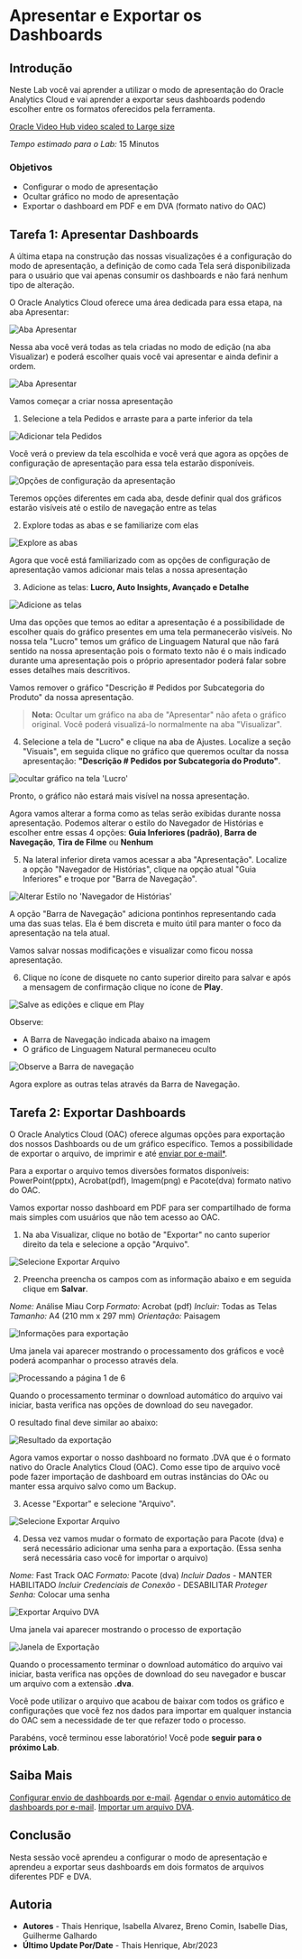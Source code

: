 # Apresentar e Exportar os Dashboards

## Introdução

Neste Lab você vai aprender a utilizar o modo de apresentação do Oracle Analytics Cloud e vai aprender a exportar seus dashboards podendo escolher entre os formatos oferecidos pela ferramenta.

[Oracle Video Hub video scaled to Large size](videohub:1_k7t0njfr:large)

*Tempo estimado para o Lab:* 15 Minutos

### Objetivos
* Configurar o modo de apresentação
* Ocultar gráfico no modo de apresentação
* Exportar o dashboard em PDF e em DVA (formato nativo do OAC)


## Tarefa 1: Apresentar Dashboards

A última etapa na construção das nossas visualizações é a configuração do modo de apresentação, a definição de como cada Tela será disponibilizada para o usuário que vai apenas consumir os dashboards e não fará nenhum tipo de alteração.

O Oracle Analytics Cloud oferece uma área dedicada para essa etapa, na aba Apresentar:

![Aba Apresentar](./images/present-1.png)

Nessa aba você verá todas as tela criadas no modo de edição (na aba Visualizar) e poderá escolher quais você vai apresentar e ainda definir a ordem.

![Aba Apresentar](./images/present-2.png)

Vamos começar a criar nossa apresentação

1. Selecione a tela Pedidos e arraste para a parte inferior da tela

![Adicionar tela Pedidos](./images/present-3.png)

Você verá o preview da tela escolhida e você verá que agora as opções de configuração de apresentação para essa tela estarão disponíveis.

![Opções de configuração da apresentação](./images/present-4.png)

Teremos opções diferentes em cada aba, desde definir qual dos gráficos estarão visíveis até o estilo de navegação entre as telas

2. Explore todas as abas e se familiarize com elas

![Explore as abas](./images/present-5.png)

Agora que você está familiarizado com as opções de configuração de apresentação vamos adicionar mais telas a nossa apresentação

3. Adicione as telas: **Lucro, Auto Insights, Avançado e Detalhe**

![Adicione as telas](./images/present-6.png)

Uma das opções que temos ao editar a apresentação é a possibilidade de escolher quais do gráfico presentes em uma tela permanecerão visíveis. No nossa tela "Lucro" temos um gráfico de Linguagem Natural que não fará sentido na nossa apresentação pois o formato texto não é o mais indicado durante uma apresentação pois o próprio apresentador poderá falar sobre esses detalhes mais descritivos.

Vamos remover o gráfico "Descrição # Pedidos por Subcategoria do Produto"  da nossa apresentação.

> **Nota:** Ocultar um gráfico na aba de "Apresentar" não afeta o gráfico original. Você poderá visualizá-lo normalmente na aba "Visualizar".

4. Selecione a tela de "Lucro" e clique na aba de Ajustes. Localize a seção "Visuais", em seguida clique no gráfico que queremos ocultar da nossa apresentação: **"Descrição # Pedidos por Subcategoria do Produto"**.

![ocultar gráfico na tela 'Lucro'](./images/present-7.png)

Pronto, o gráfico não estará mais visível na nossa apresentação.

Agora vamos alterar a forma como as telas serão exibidas durante nossa apresentação. Podemos alterar o estilo do Navegador de Histórias e escolher entre essas 4 opções: **Guia Inferiores (padrão)**, **Barra de Navegação**, **Tira de Filme** ou **Nenhum**

5. Na lateral inferior direta vamos acessar a aba "Apresentação". Localize a opção "Navegador de Histórias", clique na opção atual "Guia Inferiores" e troque por "Barra de Navegação".

![Alterar Estilo no 'Navegador de Histórias'](./images/present-8.png)

A opção "Barra de Navegação" adiciona pontinhos representando cada uma das suas telas. Ela é bem discreta e muito útil para manter o foco da apresentação na tela atual.

Vamos salvar nossas modificações e visualizar como ficou nossa apresentação.

6. Clique no ícone de disquete no canto superior direito para salvar e após a mensagem de confirmação clique no ícone de **Play**.

![Salve as edições e clique em Play](./images/present-9.png)

Observe:
* A Barra de Navegação indicada abaixo na imagem
* O gráfico de Linguagem Natural permaneceu oculto

![Observe a Barra de navegação](./images/present-10.png)

Agora explore as outras telas através da Barra de Navegação.

## Tarefa 2: Exportar Dashboards

O Oracle Analytics Cloud (OAC) oferece algumas opções para exportação dos nossos Dashboards ou de um gráfico específico. Temos a possibilidade de exportar o arquivo, de imprimir e até [enviar por e-mail*](https://docs.oracle.com/en/cloud/paas/analytics-cloud/acabi/send-email-reports-and-track-deliveries.html#GUID-C5815E71-9348-4C13-BAB6-B5B0C887B3D6).

Para a exportar o arquivo temos diversões formatos disponíveis: PowerPoint(pptx), Acrobat(pdf), Imagem(png) e Pacote(dva) formato nativo do OAC.

Vamos exportar nosso dashboard em PDF para ser compartilhado de forma mais simples com usuários que não tem acesso ao OAC.

1. Na aba Visualizar, clique no botão de "Exportar" no canto superior direito da tela e selecione a opção "Arquivo".

![Selecione Exportar Arquivo](./images/present-11.png)

2. Preencha preencha os campos com as informação abaixo e em seguida clique em **Salvar**.

*Nome:* Análise Miau Corp
*Formato:* Acrobat (pdf)
*Incluir:* Todas as Telas
*Tamanho:* A4 (210 mm x 297 mm)
*Orientação:* Paisagem

![Informações para exportação](./images/present-12.png)

Uma janela vai aparecer mostrando o processamento dos gráficos e você poderá acompanhar o processo através dela.

![Processando a página 1 de 6](./images/present-13.png)

Quando o processamento terminar o download automático do arquivo vai iniciar, basta verifica nas opções de download do seu navegador.

O resultado final deve similar ao abaixo:

![Resultado da exportação](./images/present-14.gif)

Agora vamos exportar o nosso dashboard no formato .DVA que é o formato nativo do Oracle Analytics Cloud (OAC). Como esse tipo de arquivo você pode fazer importação de dashboard em outras instâncias do OAc ou manter essa arquivo salvo como um Backup.

3. Acesse "Exportar" e selecione "Arquivo".

![Selecione Exportar Arquivo](./images/present-11.png)

4. Dessa vez vamos mudar o formato de exportação para Pacote (dva) e será necessário adicionar uma senha para a exportação. (Essa senha  será necessária caso você for importar o arquivo)

*Nome:* Fast Track OAC
*Formato:* Pacote (dva)
*Incluir Dados* - MANTER HABILITADO
*Incluir Credenciais de Conexão* - DESABILITAR
*Proteger Senha:* Colocar uma senha

![Exportar Arquivo DVA](./images/present-15.png)

Uma janela vai aparecer mostrando o processo de exportação

![Janela de Exportação](./images/present-16.png)

Quando o processamento terminar o download automático do arquivo vai iniciar, basta verifica nas opções de download do seu navegador e buscar um arquivo com a extensão **.dva**.

Você pode utilizar o arquivo que acabou de baixar com todos os gráfico e configurações que você fez nos dados para importar em qualquer instancia do OAC sem a necessidade de ter que refazer todo o processo.

Parabéns, você terminou esse laboratório!
Você pode **seguir para o próximo Lab**.

## Saiba Mais

[Configurar envio de dashboards por e-mail](https://docs.oracle.com/en/cloud/paas/analytics-cloud/acabi/set-email-server-deliver-reports.html).
[Agendar o envio automático de dashboards por e-mail](https://docs.oracle.com/en/cloud/paas/analytics-cloud/acabi/send-email-reports-and-track-deliveries.html#GUID-49732584-010B-444F-84C6-37FABF533642).
[Importar um arquivo DVA](https://docs.oracle.com/en/middleware/bi/analytics-desktop/bidvd/import-workbook-file.html).

## Conclusão

Nesta sessão você aprendeu a configurar o modo de apresentação e aprendeu a exportar seus dashboards em dois formatos de arquivos diferentes PDF e DVA.

## Autoria

- **Autores** - Thais Henrique, Isabella Alvarez, Breno Comin, Isabelle Dias, Guilherme Galhardo
- **Último Update Por/Date** - Thais Henrique, Abr/2023